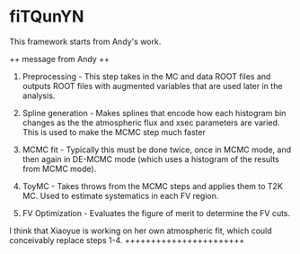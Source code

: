 # fiTQunYN

This framework starts from Andy's work.

++ message from Andy ++

1. Preprocessing - This step takes in the MC and data ROOT files and outputs ROOT files with augmented variables that are used later in the analysis. 

2. Spline generation - Makes splines that encode how each histogram bin changes as the the atmospheric flux and xsec parameters are varied.  This is used to make the MCMC step much faster

3. MCMC fit - Typically this must be done twice, once in MCMC mode, and then again in DE-MCMC mode (which uses a histogram of the results from MCMC mode).

4. ToyMC - Takes throws from the MCMC steps and applies them  to T2K MC.  Used to estimate systematics in each FV region.

5. FV Optimization - Evaluates the figure of merit to determine the FV cuts.

I think that Xiaoyue is working on her own atmospheric fit, which could conceivably replace steps 1-4.
+++++++++++++++++++++++
